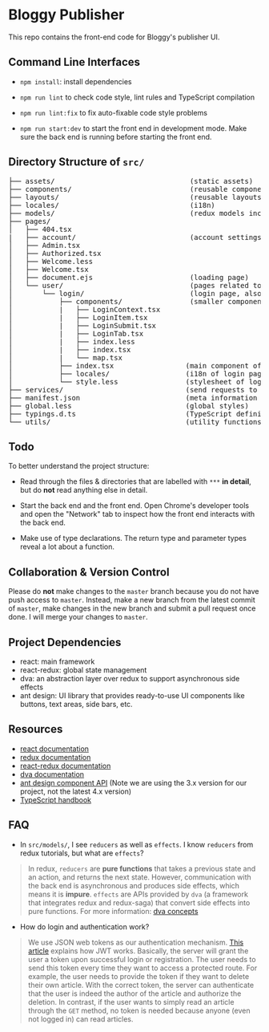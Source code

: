 # Bloggy Publisher

This repo contains the front-end code for Bloggy's publisher UI.

## Command Line Interfaces

-   `npm install`: install dependencies

-   `npm run lint` to check code style, lint rules and TypeScript compilation

-   `npm run lint:fix` to fix auto-fixable code style problems

-   `npm run start:dev` to start the front end in development mode. Make sure the back end is running before starting the front end.

## Directory Structure of `src/`

<pre>
├── assets/                                (static assets)
├── components/                            (reusable components)
├── layouts/                               (reusable layouts)
├── locales/                               (i18n)
├── models/                                (redux models incl. state, reducers & effects)***
├── pages/
│   ├── 404.tsx
|   ├── account/                           (account settings page)***
│   ├── Admin.tsx
│   ├── Authorized.tsx
│   ├── Welcome.less
│   ├── Welcome.tsx 
│   ├── document.ejs                       (loading page)
│   └── user/                              (pages related to user activities, for now just login and registration)
│       └── login/                         (login page, also used for registration)
│           ├── components/                (smaller components of login page)
│           |   ├── LoginContext.tsx
│           |   ├── LoginItem.tsx
│           |   ├── LoginSubmit.tsx
│           |   ├── LoginTab.tsx
│           |   ├── index.less
│           |   ├── index.tsx
│           |   └── map.tsx
│           ├── index.tsx                 (main component of login page)***
│           ├── locales/                  (i18n of login page)
│           └── style.less                (stylesheet of login page)
├── services/                             (send requests to server)***
├── manifest.json                         (meta information about the website)
├── global.less                           (global styles)
├── typings.d.ts                          (TypeScript definitions)
└── utils/                                (utility functions)
</pre>

## Todo

To better understand the project structure:

-   Read through the files & directories that are labelled with `***` **in detail**, but do **not** read anything else in detail.

-   Start the back end and the front end. Open Chrome's developer tools and open the "Network" tab to inspect how the front end interacts with the back end.

-   Make use of type declarations. The return type and parameter types reveal a lot about a function.

## Collaboration & Version Control

Please do **not** make changes to the `master` branch because you do not have push access to `master`. Instead, make a new branch from the latest commit of `master`, make changes in the new branch and submit a pull request once done. I will merge your changes to `master`.

## Project Dependencies

-   react: main framework
-   react-redux: global state management
-   dva: an abstraction layer over redux to support asynchronous side effects
-   ant design: UI library that provides ready-to-use UI components like buttons, text areas, side bars, etc.

## Resources

-   [react documentation](https://reactjs.org)
-   [redux documentation](https://redux.js.org)
-   [react-redux documentation](documentation)
-   [dva documentation](https://dvajs.com)
-   [ant design component API](https://3x.ant.design/index-cn) (Note we are using the 3.x version for our project, not the latest 4.x version)
-   [TypeScript handbook](https://www.typescriptlang.org/docs/handbook/basic-types.html)

## FAQ

-   In `src/models/`, I see `reducers` as well as `effects`. I know `reducers` from redux tutorials, but what are `effects`?

> In redux, `reducers` are **pure functions** that takes a previous state and an action, and returns the next state. However, communication with the back end is asynchronous and produces side effects, which means it is **impure**. `effects` are APIs provided by `dva` (a framework that integrates redux and redux-saga) that convert side effects into pure functions. For more information: [dva concepts](https://dvajs.com/guide/concepts.html#effect)

-   How do login and authentication work?

> We use JSON web tokens as our authentication mechanism. [This article](https://zhuanlan.zhihu.com/p/63061864) explains how JWT works. Basically, the server will grant the user a token upon successful login or registration. The user needs to send this token every time they want to access a protected route. For example, the user needs to provide the token if they want to delete their own article. With the correct token, the server can authenticate that the user is indeed the author of the article and authorize the deletion. In contrast, if the user wants to simply read an article through the `GET` method, no token is needed because anyone (even not logged in) can read articles.
